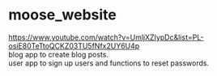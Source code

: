 # moose_website

https://www.youtube.com/watch?v=UmljXZIypDc&list=PL-osiE80TeTtoQCKZ03TU5fNfx2UY6U4p  
blog app to create blog posts.  
user app to sign up users and functions to reset passwords.  
